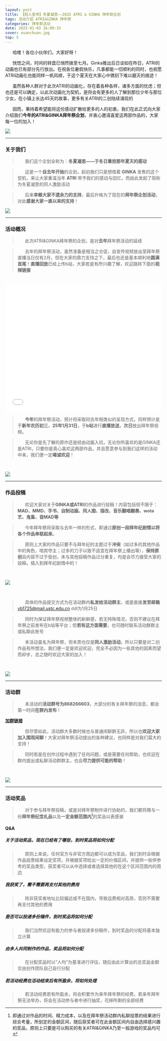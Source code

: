```yaml
---
layout: post
title: 【招人宣传】冬夏凝思——2025 ATRI & GINKA 拜年祭企划
tags: 活动介绍 ATRI&GINKA 拜年祭
categories: 拜年祭活动
date: 2025-01-03 16:09:33
cover: xuanchuan.jpg
top: 5
---
```


&nbsp;&nbsp;&nbsp;&nbsp;&nbsp;&nbsp;哈喽！各位小伙伴们，大家好呀！

&nbsp;&nbsp;&nbsp;&nbsp;&nbsp;&nbsp;恍惚之间，时间的转盘已悄然拨至七月。Ginka推出后日谈如在昨日，ATRI的动画也已有部分先行放出。在祝各位暑假快乐，凡事都能一切顺利的同时，也祝愿ATRI动画化也能同样一帆风顺，于这个夏天在大家心中镌刻下难以磨灭的痕迹！

&nbsp;&nbsp;&nbsp;&nbsp;&nbsp;&nbsp;虽然各种人群对于此次ATRI的动画化，存在着各种各样，诸多方面的忧虑；但也还是可以确定，以此次动画化为契机，是将会有更多的人了解到那位少年与那位少女，在小镇上长达45天的故事，更多有关ATRI的二创陆续涌现的

&nbsp;&nbsp;&nbsp;&nbsp;&nbsp;&nbsp;因而，秉持着希望能将这份感动扩散给更多的人的初衷，我们在此正式向大家介绍我们**今年的ATRI&GINKA拜年祭企划**，并衷心邀请喜爱这两部作品的，大家每一位的加入！

![](/ATRI.webp)

---

### **关于我们**

> &nbsp;&nbsp;&nbsp;&nbsp;&nbsp;&nbsp;我们这个企划全称为：**冬夏凝思——于冬日重拾那年夏天的感动**

> &nbsp;&nbsp;&nbsp;&nbsp;&nbsp;&nbsp;这是一个**自去年开始**的企划，起初我们只是想借着 **GINKA** 发售的这个契机，来让大家重温当年 **ATRI** 带予我们的感动与回忆，而由此发起了简称为冬夏凝思的同人激励活动

> &nbsp;&nbsp;&nbsp;&nbsp;&nbsp;&nbsp;后来**幸赖大家不遗余力的支持**，最后升格为了现在的**拜年祭企划活动**，对此**感谢大家一直以来的支持**！

![](/hug.webp)

---

### **活动概况**

> &nbsp;&nbsp;&nbsp;&nbsp;&nbsp;&nbsp;此次ATRI&GINKA拜年祭的企划，是对**去年**拜年祭活动的延续

> &nbsp;&nbsp;&nbsp;&nbsp;&nbsp;&nbsp;去年的拜年祭活动，虽然准备是相当之仓促，自宣传视频放出至拜年祭直播当日仅有2月，但在大家的鼎力支持之下，最后也还是基本顺利地**圆满首尾**！**直播回放**已经上传b站，大家若是有所兴趣了解，欢迎跳转下面的**视频链接**

<br>

<iframe width="100%" height="415" src="//player.bilibili.com/player.html?isOutside=true&aid=1150636003&bvid=BV1ZZ42127FS&cid=1438277950&p=1" scrolling="no" border="0" frameborder="no" framespacing="0" allowfullscreen="true"></iframe>

<br>

> &nbsp;&nbsp;&nbsp;&nbsp;&nbsp;&nbsp;**今年**的拜年祭活动，预计将采取同去年相类似的呈现方式，同样预计是于**新年农历初三**，**25年1月31日**，于**b站**进行**直播放送**，**次日**放出拜年祭视频。

> &nbsp;&nbsp;&nbsp;&nbsp;&nbsp;&nbsp;无论你是先了解的原作还是经由动画入坑，无论你所喜欢的是GINKA还是ATRI，只要你是真心喜欢这两部作品，并且愿意参与到我们这样的活动中来，我们便一定**竭诚欢迎**！

<br>

![](/shuiluobo.jpg)

---

### 作品投稿

> &nbsp;&nbsp;&nbsp;&nbsp;&nbsp;&nbsp;欢迎大家对关于**GINKA或ATRI**的作品进行投稿！内容包括但不限于：**MAD、MMD、手书、自制动画、同人图、描改、音乐翻唱翻奏、wota艺、鬼畜、音MAD等**

> &nbsp;&nbsp;&nbsp;&nbsp;&nbsp;&nbsp;今年拜年祭将采取与去年一样的形式，即通过**原创一段拜年纪剧情以将各个作品串联起来**。

> &nbsp;&nbsp;&nbsp;&nbsp;&nbsp;&nbsp;原则上大家的作品只要不与拜年纪的主题过于**冲突**（如过多的其他作品中的角色，喧宾夺主；过多的刀子以致不适宜在拜年祭上播出等），**保持原创**且内容不过于低创，未与其他投稿作品过分重复，均是会尽力接受大家的投稿，插入到拜年纪剧情中的！

<br>

![](/ATRICG.webp)

<br>

> &nbsp;&nbsp;&nbsp;&nbsp;&nbsp;&nbsp;具体的作品提交方式为在活动群内**私发给活动群主**，或是直接**发至邮箱**yb1725@mail.ustc.edu.cn
> ddl为1月25日

> &nbsp;&nbsp;&nbsp;&nbsp;&nbsp;&nbsp;同时为保证拜年祭视频整体的新鲜感，若无特殊情况，否则不建议在拜年祭之前发布在b站等平台；但**若有这方面需要**，也可随时联系活动群群主或私聊此账号

> &nbsp;&nbsp;&nbsp;&nbsp;&nbsp;&nbsp;本活动虽名为拜年祭，但本质也仅是**同人激励活动**，所以只要是对二创作品有所想法，我们便一定是欢迎欢迎，完全不必因为一些其他的因素而望而却步，总之随时欢迎大家的加入！

<br>

![](/hello.webp)

---


### **活动群**

> &nbsp;&nbsp;&nbsp;&nbsp;&nbsp;&nbsp;本活动的**活动群号为868266603**，大部分的有关拜年祭的消息，都会第一时间**在群内发布**！

[**加群链接**](http://qm.qq.com/cgi-bin/qm/qr?_wv=1027&k=Da-rJDS74pVcfKP-BVPKkBj1sxARegsV&authKey=mLuJhVuxJyL5t0SBdlKbRl3%2BzXjOv%2FVYUR4Vg9zMIT1BwejFyTJSIAHIYyS%2FTz30&noverify=0&group_code=868266603)

> &nbsp;&nbsp;&nbsp;&nbsp;&nbsp;&nbsp;但尽管如此，活动群大多数时候也与普通闲聊群无异，所以也**欢迎大家加入围观闲聊**！大家对拜年祭活动提出的各种建议，也同样是对我们莫大的支持！

> &nbsp;&nbsp;&nbsp;&nbsp;&nbsp;&nbsp;同时若是在创作过程中遇到了任何问题，或是需要任何帮助，也欢迎在群内提出或私聊活动群群主，也会**尽力提供可能的帮助**！

<br>

![](/hands.webp)

---

### **活动奖品**

> &nbsp;&nbsp;&nbsp;&nbsp;&nbsp;&nbsp;对于参与拜年祭投稿，或是对拜年祭制作进行协助的，我们都将赠与一份**拜年祭纪念礼品**以及**一定金额范围内**[^1]的奖品以表感谢

#### **Q&A**

##### 关于活动奖品，现在已经有了哪些，到时奖品将如何分配

>&nbsp;&nbsp;&nbsp;&nbsp;&nbsp;&nbsp;原则上来说，任何官方与非官方周边都可以成为奖品，我们到时会根据作品投票结果设定奖项，并根据奖项给出一定的价值区间，并提供一些供参考的奖品类型，获奖者可以从中选择或者选择其他的在这个区间范围内的周边 

##### 我获奖了，需不需要再支付其他的费用

>&nbsp;&nbsp;&nbsp;&nbsp;&nbsp;&nbsp;除非获奖者地址比较偏远或不在国内，导致运费相对高昂，否则不需要再支付其他的费用

##### 是否可以投递多份稿件，到时奖品将如何分配

>&nbsp;&nbsp;&nbsp;&nbsp;&nbsp;&nbsp;我们当然欢迎有能力的参与者投递多份稿件，到时奖品的分配将基本独立计算

##### 由多人共同制作的作品，奖品将如何分配

>&nbsp;&nbsp;&nbsp;&nbsp;&nbsp;&nbsp;在分配奖品时以“人均”为基准进行评估，随后由此计算出的总奖品金额交由创作团队自己自行分配

##### 若活动经费在活动结束后有所盈余，将如何处理

>&nbsp;&nbsp;&nbsp;&nbsp;&nbsp;&nbsp;若活动经费若有所盈余，将会积累作为来年拜年祭的经费，若来年拜年祭无法举办，将会在活动参与者中进行抽奖，花掉所剩的全部经费 

[^1]:即通过对作品的时间、精力成本，以及在拜年祭活动群内私聊投票的结果进行综合考量，所划定的金额区间，随后获奖者可在此金额区间内自由选择感兴趣的奖品，原则上只要是可以购买的有关ATRI&GINKA乃至一般游戏的奖品均可